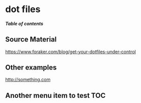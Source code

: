 # dot files

##### Table of contents

## Source Material
https://www.foraker.com/blog/get-your-dotfiles-under-control

## Other examples
http://something.com

## Another menu item to test TOC

